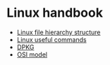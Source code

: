 # Linux handbook

* [Linux file hierarchy structure](./LinuxFileHierarchyStructure.md)
* [Linux useful commands](./LinuxUsefulCommands.md)
* [DPKG](./Dpkg.md)
* [OSI model](./OSI.md)